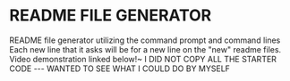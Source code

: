 # README FILE GENERATOR
README file generator utilizing the command prompt and command lines
    Each new line that it asks will be for a new line on the "new" readme files. Video demonstration linked below!~
        I DID NOT COPY ALL THE STARTER CODE --- WANTED TO SEE WHAT I COULD DO BY MYSELF